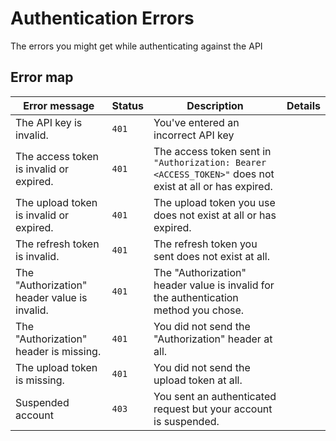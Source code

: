 # Authentication Errors

The errors you might get while authenticating against the API

## Error map

| Error message                                | Status | Description                                                                                             | Details |
| -------------------------------------------- | ------ | ------------------------------------------------------------------------------------------------------- | ------- |
| The API key is invalid.                      | `401`  | You've entered an incorrect API key                                                                     |         |
| The access token is invalid or expired.      | `401`  | The access token sent in `"Authorization: Bearer <ACCESS_TOKEN>"` does not exist at all or has expired. |         |
| The upload token is invalid or expired.      | `401`  | The upload token you use does not exist at all or has expired.                                          |         |
| The refresh token is invalid.                | `401`  | The refresh token you sent does not exist at all.                                                       |         |
| The "Authorization" header value is invalid. | `401`  | The "Authorization" header value is invalid for the authentication method you chose.                    |         |
| The "Authorization" header is missing.       | `401`  | You did not send the "Authorization" header at all.                                                     |         |
| The upload token is missing.                 | `401`  | You did not send the upload token at all.                                                               |         |
| Suspended account                            | `403`  | You sent an authenticated request but your account is suspended.                                        |         |
